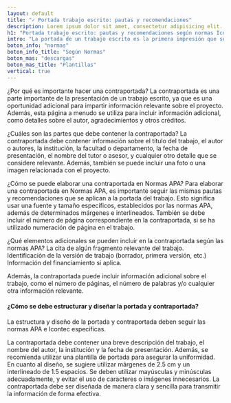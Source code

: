 ```yaml
---
layout: default
title: "✓ Portada trabajo escrito: pautas y recomendaciones"
description: Lorem ipsum dolor sit amet, consectetur adipisicing elit. Eum officia sit cupiditate cum deleniti voluptate quia iste voluptatum fuga suscipit obcaecati
h1: "Portada trabajo escrito: pautas y recomendaciones según normas Icontec y APA"
intro: "La portada de un trabajo escrito es la primera impresión que se tiene del mismo. Es por eso que es importante que esta tenga un diseño y formato adecuados."
boton_info: "normas"
boton_info_title: "Según Normas"
boton_mas: "descargas"
boton_mas_title: "Plantillas"
vertical: true
---
```

¿Por qué es importante hacer una contraportada?
La contraportada es una parte importante de la presentación de un trabajo escrito, ya que es una oportunidad adicional para impartir información relevante sobre el proyecto. Además, esta página a menudo se utiliza para incluir información adicional, como detalles sobre el autor, agradecimientos y otros créditos.

¿Cuáles son las partes que debe contener la contraportada?
La contraportada debe contener información sobre el título del trabajo, el autor o autores, la institución, la facultad o departamento, la fecha de presentación, el nombre del tutor o asesor, y cualquier otro detalle que se considere relevante. Además, también se puede incluir una foto o una imagen relacionada con el proyecto.

¿Cómo se puede elaborar una contraportada en Normas APA?
Para elaborar una contraportada en Normas APA, es importante seguir las mismas pautas y recomendaciones que se aplican a la portada del trabajo. Esto significa usar una fuente y tamaño específicos, establecidos por las normas APA, además de determinados márgenes e interlineados. También se debe incluir el número de página correspondiente en la contraportada, si se ha utilizado numeración de página en el trabajo.

¿Qué elementos adicionales se pueden incluir en la contraportada según las normas APA?
La cita de algún fragmento relevante del trabajo.
Identificación de la versión de trabajo (borrador, primera versión, etc.)
Información del financiamiento si aplica.

Además, la contraportada puede incluir información adicional sobre el trabajo, como el número de páginas, el número de palabras y/o cualquier otra información relevante.

#### ¿Cómo se debe estructurar y diseñar la portada y contraportada?

La estructura y diseño de la portada y contraportada deben seguir las normas APA e Icontec específicas.


La contraportada debe contener una breve descripción del trabajo, el nombre del autor, la institución y la fecha de presentación. Además, se recomienda utilizar una plantilla de portada para asegurar la uniformidad. En cuanto al diseño, se sugiere utilizar márgenes de 2.5 cm y un interlineado de 1.5 espacios. Se deben utilizar mayúsculas y minúsculas adecuadamente, y evitar el uso de caracteres o imágenes innecesarios. La contraportada debe ser diseñada de manera clara y sencilla para transmitir la información de forma efectiva.